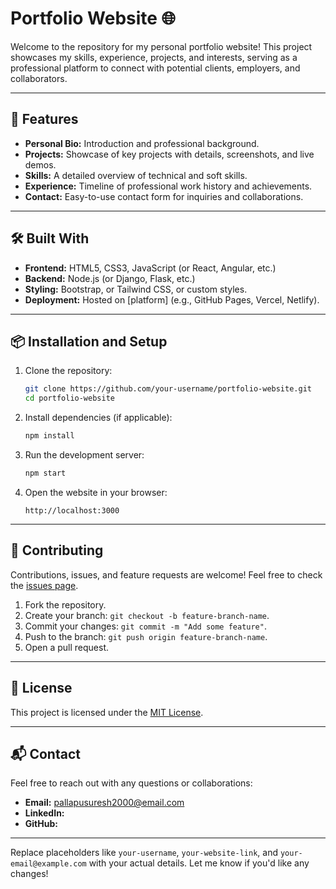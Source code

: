 

# Portfolio Website 🌐

Welcome to the repository for my personal portfolio website! This project showcases my skills, experience, projects, and interests, serving as a professional platform to connect with potential clients, employers, and collaborators.

---

## 🚀 Features

- **Personal Bio:** Introduction and professional background.
- **Projects:** Showcase of key projects with details, screenshots, and live demos.
- **Skills:** A detailed overview of technical and soft skills.
- **Experience:** Timeline of professional work history and achievements.
- **Contact:** Easy-to-use contact form for inquiries and collaborations.

---

## 🛠️ Built With

- **Frontend:** HTML5, CSS3, JavaScript (or React, Angular, etc.)
- **Backend:** Node.js (or Django, Flask, etc.)
- **Styling:** Bootstrap, or Tailwind CSS, or custom styles.
- **Deployment:** Hosted on [platform] (e.g., GitHub Pages, Vercel, Netlify).

---

## 📦 Installation and Setup

1. Clone the repository:
   ```bash
   git clone https://github.com/your-username/portfolio-website.git
   cd portfolio-website
   ```

2. Install dependencies (if applicable):
   ```bash
   npm install
   ```

3. Run the development server:
   ```bash
   npm start
   ```

4. Open the website in your browser:
   ```
   http://localhost:3000
   ```

---


## 🤝 Contributing

Contributions, issues, and feature requests are welcome! Feel free to check the [issues page](https://github.com/your-username/portfolio-website/issues).

1. Fork the repository.
2. Create your branch: `git checkout -b feature-branch-name`.
3. Commit your changes: `git commit -m "Add some feature"`.
4. Push to the branch: `git push origin feature-branch-name`.
5. Open a pull request.

---

## 📜 License

This project is licensed under the [MIT License](LICENSE).

---

## 📬 Contact

Feel free to reach out with any questions or collaborations:

- **Email:** pallapusuresh2000@email.com  
- **LinkedIn:** 
- **GitHub:**

---



Replace placeholders like `your-username`, `your-website-link`, and `your-email@example.com` with your actual details. Let me know if you'd like any changes!
